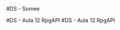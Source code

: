
#DS - Somee

# D S   -   A u l a   1 2   R p g A P I  
 # D S   -   A u l a   1 2   R p g A P I  
 